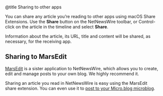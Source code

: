 @title Sharing to other apps


You can share any article you’re reading to other apps using macOS Share Extensions. Use the **Share** button on the NetNewsWire toolbar, or Control-click on the article in the timeline and select **Share**.

Information about the article, its URL, title and content will be shared, as necessary, for the receiving app.


Sharing to MarsEdit
-------------------

[MarsEdit][me] is a sister application to NetNewsWire, which allows you to create, edit and manage posts to your own blog. We highly recommend it.

Sharing an article you read in NetNewsWire is easy using the MarsEdit share extension. You can even use it to [post to your Micro.blog microblog][m.b-me].

[me]: https://www.red-sweater.com/marsedit/ "MarsEdit 4 - Powerful web publishing from your Mac."
[m.b-me]: https://help.micro.blog/2015/using-marsedit/ "Using MarsEdit - Micro.blog Help"
